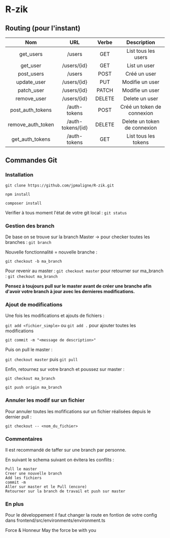 # R-zik

## Routing (pour l'instant)

|        Nom        |         URL        |  Verbe |           Description             |
|:-----------------:|:------------------:|:------:|:---------------------------------:|
| get_users         |  /users            |  GET   |    List tous les users            |
| get_user          |  /users/{id}       |  GET   |    List un user                   |
| post_users        |  /users            |  POST  |    Créé un user                   |
| update_user       |  /users/{id}       |  PUT   |    Modifie un user                |
| patch_user        |  /users/{id}       | PATCH  |    Modifie un user                |
| remove_user       |  /users/{id}       | DELETE |    Delete un user                 |
| post_auth_tokens  |  /auth-tokens      |  POST  |    Créé un token de connexion     |
| remove_auth_token |  /auth-tokens/{id} | DELETE |    Delete un token de connexion   |
| get_auth_tokens   |  /auth-tokens      |  GET   |    List tous les tokens           |

## Commandes Git

### Installation

`git clone https://github.com/jpmaligne/R-zik.git`

`npm install`

`composer install`

Verifier à tous moment l'état de votre git local : `git status`

### Gestion des branch

De base on se trouve sur la branch Master -> pour checker toutes les branches : `git branch`

Nouvelle fonctionnalité = nouvelle branche :

`git checkout -b ma_branch`

Pour revenir au master : `git checkout master` pour retourner sur ma_branch : `git checkout ma_branch`

__Pensez à toujours pull sur le master avant de créer une branche afin d'avoir votre branch à jour avec les dernieres modifications.__

### Ajout de modifications

Une fois les modifications et ajouts de fichiers :

`git add <fichier_simple>` ou `git add .` pour ajouter toutes les modifications

`git commit -m "<message de description>"`

Puis on pull le master :

`git checkout master` puis `git pull`

Enfin, retournez sur votre branch et poussez sur master :

`git checkout ma_branch`

`git push origin ma_branch`

### Annuler les modif sur un fichier

Pour annuler toutes les mofifications sur un fichier réalisées depuis le dernier pull :

`git checkout -- <nom_du_fichier>`


### Commentaires

Il est recommandé de taffer sur une branch par personne.

En suivant le schema suivant on évitera les conflits :


    Pull le master
    Creer une nouvelle branch
    Add les fichiers
    commit -m
    Aller sur master et le Pull (encore)
    Retourner sur la branch de travail et push sur master

### En plus

Pour le développement il faut changer la route en fontion de votre config dans frontend/src/environments/environment.ts

Force & Honneur
May the force be with you
